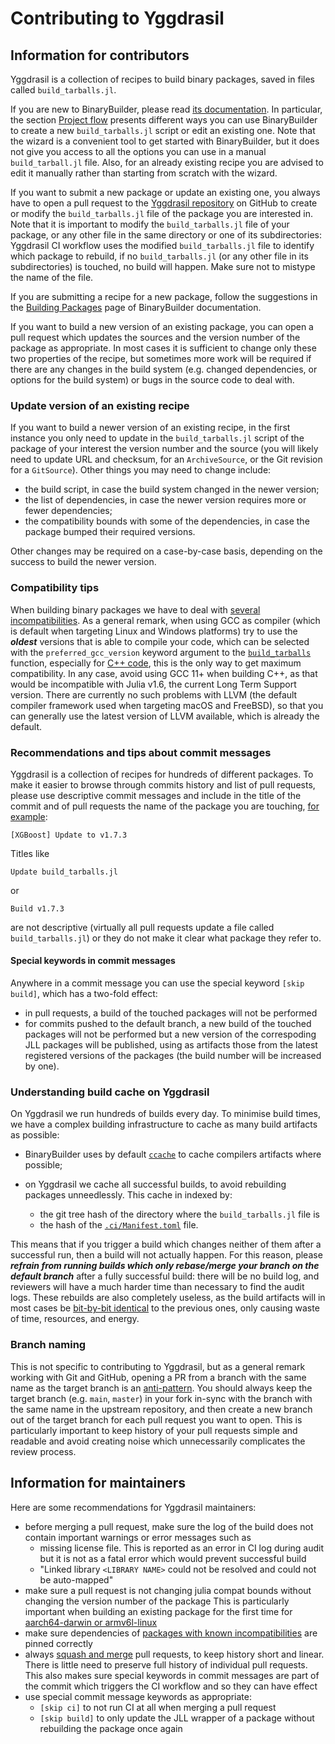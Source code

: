 # Contributing to Yggdrasil

## Information for contributors

Yggdrasil is a collection of recipes to build binary packages, saved in files called `build_tarballs.jl`.

If you are new to BinaryBuilder, please read [its documentation](https://docs.binarybuilder.org/stable/).
In particular, the section [Project flow](https://docs.binarybuilder.org/stable/#Project-flow) presents different ways you can use BinaryBuilder to create a new `build_tarballs.jl` script or edit an existing one.
Note that the wizard is a convenient tool to get started with BinaryBuilder, but it does not give you access to all the options you can use in a manual `build_tarball.jl` file.
Also, for an already existing recipe you are advised to edit it manually rather than starting from scratch with the wizard.

If you want to submit a new package or update an existing one, you always have to open a pull request to the [Yggdrasil repository](https://github.com/JuliaPackaging/Yggdrasil/) on GitHub to create or modify the `build_tarballs.jl` file of the package you are interested in.
Note that it is important to modify the `build_tarballs.jl` file of your package, or any other file in the same directory or one of its subdirectories: Yggdrasil CI workflow uses the modified `build_tarballs.jl` file to identify which package to rebuild, if no `build_tarballs.jl` (or any other file in its subdirectories) is touched, no build will happen.
Make sure not to mistype the name of the file.

If you are submitting a recipe for a new package, follow the suggestions in the [Building Packages](https://docs.binarybuilder.org/stable/building/) page of BinaryBuilder documentation.

If you want to build a new version of an existing package, you can open a pull request which updates the sources and the version number of the package as appropriate.
In most cases it is sufficient to change only these two properties of the recipe, but sometimes more work will be required if there are any changes in the build system (e.g. changed dependencies, or options for the build system) or bugs in the source code to deal with.

### Update version of an existing recipe

If you want to build a newer version of an existing recipe, in the first instance you only need to update in the `build_tarballs.jl` script of the package of your interest the version number and the source (you will likely need to update URL and checksum, for an `ArchiveSource`, or the Git revision for a `GitSource`).
Other things you may need to change include:

* the build script, in case the build system changed in the newer version;
* the list of dependencies, in case the newer version requires more or fewer dependencies;
* the compatibility bounds with some of the dependencies, in case the package bumped their required versions.

Other changes may be required on a case-by-case basis, depending on the success to build the newer version.

### Compatibility tips

When building binary packages we have to deal with [several incompatibilities](https://docs.binarybuilder.org/stable/tricksy_gotchas/).
As a general remark, when using GCC as compiler (which is default when targeting Linux and Windows platforms) try to use the ***oldest*** versions that is able to compile your code, which can be selected with the `preferred_gcc_version` keyword argument to the [`build_tarballs`](https://docs.binarybuilder.org/stable/reference/#BinaryBuilder.build_tarballs) function, especially for [C++ code](https://gcc.gnu.org/onlinedocs/libstdc++/manual/abi.html), this is the only way to get maximum compatibility.
In any case, avoid using GCC 11+ when building C++, as that would be incompatible with Julia v1.6, the current Long Term Support version.
There are currently no such problems with LLVM (the default compiler framework used when targeting macOS and FreeBSD), so that you can generally use the latest version of LLVM available, which is already the default.

### Recommendations and tips about commit messages

Yggdrasil is a collection of recipes for hundreds of different packages.
To make it easier to browse through commits history and list of pull requests, please use descriptive commit messages and include in the title of the commit and of pull requests the name of the package you are touching, [for example](https://github.com/JuliaPackaging/Yggdrasil/pull/6074):

```
[XGBoost] Update to v1.7.3
```

Titles like

```
Update build_tarballs.jl
```

or

```
Build v1.7.3
```

are not descriptive (virtually all pull requests update a file called `build_tarballs.jl`) or they do not make it clear what package they refer to.

#### Special keywords in commit messages

Anywhere in a commit message you can use the special keyword `[skip build]`, which has a two-fold effect:

* in pull requests, a build of the touched packages will not be performed
* for commits pushed to the default branch, a new build of the touched packages will not be performed but a new version of the correspoding JLL packages will be published, using as artifacts those from the latest registered versions of the packages (the build number will be increased by one).

### Understanding build cache on Yggdrasil

On Yggdrasil we run hundreds of builds every day.
To minimise build times, we have a complex building infrastructure to cache as many build artifacts as possible:

* BinaryBuilder uses by default [`ccache`](https://ccache.dev/) to cache compilers artifacts where possible;
* on Yggdrasil we cache all successful builds, to avoid rebuilding packages unneedlessly.
  This cache in indexed by:

  * the git tree hash of the directory where the `build_tarballs.jl` file is
  * the hash of the [`.ci/Manifest.toml`](.ci/Manifest.toml) file.

This means that if you trigger a build which changes neither of them after a successful run, then a build will not actually happen.
For this reason, please ***refrain from running builds which only rebase/merge your branch on the default branch*** after a fully successful build: there will be no build log, and reviewers will have a much harder time than necessary to find the audit logs.
These rebuilds are also completely useless, as the build artifacts will in most cases be [bit-by-bit identical](https://docs.binarybuilder.org/stable/#Reproducibility) to the previous ones, only causing waste of time, resources, and energy.

### Branch naming

This is not specific to contributing to Yggdrasil, but as a general remark working with Git and GitHub, opening a PR from a branch with the same name as the target branch is an [anti-pattern](https://blog.jasonmeridth.com/posts/do-not-issue-pull-requests-from-your-master-branch/).
You should always keep the target branch (e.g. `main`, `master`) in your fork in-sync with the branch with the same name in the upstream repository, and then create a new branch out of the target branch for each pull request you want to open.
This is particularly important to keep history of your pull requests simple and readable and avoid creating noise which unnecessarily complicates the review process.

## Information for maintainers

Here are some recommendations for Yggdrasil maintainers:

* before merging a pull request, make sure the log of the build does not contain important warnings or error messages such as
  * missing license file.  This is reported as an error in CI log during audit but it is not as a fatal error which would prevent successful build
  * "Linked library `<LIBRARY NAME>` could not be resolved and could not be auto-mapped"
* make sure a pull request is not changing julia compat bounds without changing the version number of the package
  This is particularly important when building an existing package for the first time for [aarch64-darwin or armv6l-linux](https://github.com/JuliaPackaging/Yggdrasil/issues/2763)
* make sure dependencies of [packages with known incompatibilities](https://github.com/JuliaPackaging/Yggdrasil/issues/3024) are pinned correctly
* always [squash and merge](https://docs.github.com/en/pull-requests/collaborating-with-pull-requests/incorporating-changes-from-a-pull-request/about-pull-request-merges#squash-and-merge-your-commits) pull requests, to keep history short and linear.
  There is little need to preserve full history of individual pull requests.
  This also makes sure special keywords in commit messages are part of the commit which triggers the CI workflow and so they can have effect
* use special commit message keywords as appropriate:
  * `[skip ci]` to not run CI at all when merging a pull request
  * `[skip build]` to only update the JLL wrapper of a package without rebuilding the package once again
